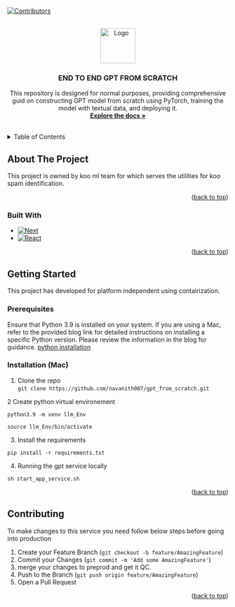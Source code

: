 [![Contributors][contributors-shield]][contributors-url]



<!-- PROJECT LOGO -->
<br />
<div align="center">
  <a href="https://chat.openai.com/">
    <img src="https://media.sketchfab.com/models/901f21ea7d0b46748e8026b6b5f7306d/thumbnails/094af3f46ce14da0b4045a50545d1d15/3cb664da18494ecb9e9e2408d0fdd2a3.jpeg" alt="Logo" width="80" height="80">
  </a>

<h3 align="center">END TO END GPT FROM SCRATCH</h3>

  <p align="center">
    This repository is designed for normal purposes, providing comprehensive guid on constructing  GPT model from scratch using PyTorch, training the model with textual data, and deploying it.
    <br />
    <a href="https://docs.google.com/document/d/1HgSY3pI5c_SjbEVn77Ve8zJ8VWmXwi9RkZY4czJx-Qg/edit"><strong>Explore the docs »</strong></a>
    <br />
    <br />
  </p>
</div>



<!-- TABLE OF CONTENTS -->
<details>
  <summary>Table of Contents</summary>
  <ol>
    <li>
      <a href="#about-the-project">About The Project</a>
      <ul>
        <li><a href="#built-with">Built With</a></li>
      </ul>
    </li>
    <li>
      <a href="#getting-started">Getting Started</a>
      <ul>
        <li><a href="#prerequisites">Prerequisites</a></li>
        <li><a href="#installation">Installation</a></li>
      </ul>
    </li>
    <li><a href="#usage">Usage</a></li>
    <li><a href="#roadmap">Roadmap</a></li>
    <li><a href="#contributing">Contributing</a></li>
    <li><a href="#license">License</a></li>
    <li><a href="#contact">Contact</a></li>
    <li><a href="#acknowledgments">Acknowledgments</a></li>
  </ol>
</details>



<!-- ABOUT THE PROJECT -->

## About The Project

This project is owned by koo ml team for which serves the utilities for koo spam identification.

<p align="right">(<a href="#readme-top">back to top</a>)</p>

### Built With

* [![Next][python]][python-url]
* [![React][Flask]][sanic-url]

<p align="right">(<a href="#readme-top">back to top</a>)</p>



<!-- GETTING STARTED -->

## Getting Started

This project has developed for platform independent using contairization.

### Prerequisites

Ensure that Python 3.9 is installed on your system. If you are using a Mac, refer to the provided blog link for detailed
instructions on installing a specific Python version. Please review the information in the blog for
guidance. [python installation](https://www.freecodecamp.org/news/python-version-on-mac-update/)

### Installation  (Mac)

1. Clone the repo  
`git clone https://github.com/navanith007/gpt_from_scratch.git`

2 Create python virtual environement

`python3.9 -m venv llm_Env`

`source llm_Env/bin/activate`

3. Install the requirements

`pip install -r requirements.txt`

4. Running the gpt service locally

`sh start_app_service.sh`

<p align="right">(<a href="#readme-top">back to top</a>)</p>

## Contributing

To make changes to this service you need follow below steps before going into production

1. Create your Feature Branch (`git checkout -b feature/AmazingFeature`)
2. Commit your Changes (`git commit -m 'Add some AmazingFeature'`)
3. merge your changes to preprod and get it QC.
3. Push to the Branch (`git push origin feature/AmazingFeature`)
4. Open a Pull Request

<p align="right">(<a href="#readme-top">back to top</a>)</p>



<!-- MARKDOWN LINKS & IMAGES -->
<!-- https://www.markdownguide.org/basic-syntax/#reference-style-links -->

[contributors-shield]: https://img.shields.io/github/contributors/navanith-sci-dev/repo_name.svg?style=for-the-badge

[contributors-url]: https://github.com/bombinatetech/ml-content-services/graphs/contributors

[forks-shield]: https://img.shields.io/github/forks/github_username/repo_name.svg?style=for-the-badge

[forks-url]: https://github.com/github_username/repo_name/network/members

[stars-shield]: https://img.shields.io/github/stars/github_username/repo_name.svg?style=for-the-badge

[stars-url]: https://github.com/github_username/repo_name/stargazers

[issues-shield]: https://img.shields.io/github/issues/github_username/repo_name.svg?style=for-the-badge

[issues-url]: https://github.com/github_username/repo_name/issues

[license-shield]: https://img.shields.io/github/license/github_username/repo_name.svg?style=for-the-badge

[license-url]: https://github.com/github_username/repo_name/blob/master/LICENSE.txt

[linkedin-shield]: https://img.shields.io/badge/-LinkedIn-black.svg?style=for-the-badge&logo=linkedin&colorB=555

[linkedin-url]: https://linkedin.com/in/linkedin_username

[product-screenshot]: images/screenshot.png

[python]: https://img.shields.io/badge/python-000000?style=for-the-badge&logo=python&logoColor=python

[python-url]: https://www.python.org/

[FLask]: https://img.shields.io/badge/Flask-green?style=for-the-badge&logo=flask&logoColor=black

[sanic-url]: https://sanic.dev/en/
